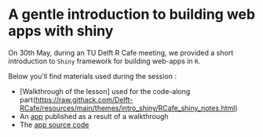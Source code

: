 # A gentle introduction to building web apps with shiny 

On 30th May, during an TU Delft R Cafe meeting, we provided a short introduction to `Shiny` framework for building web-apps in `R`. 

Below you'll find materials used during the session :

-  [Walkthrough of the lesson] used for the code-along part(https://raw.githack.com/Delft-RCafe/resources/main/themes/intro_shiny/RCafe_shiny_notes.html)
-  An [app](https://tudelft-rcafe.shinyapps.io/intro_shiny/) published as a result of a walkthrough
-  The [app source code]()
